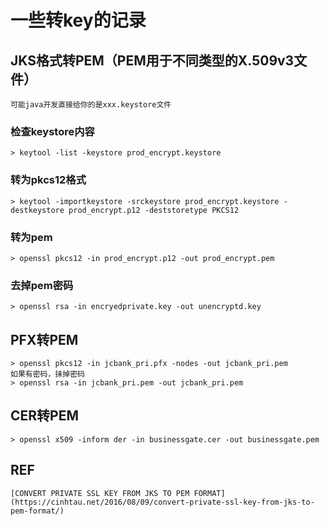 # 一些转key的记录

## JKS格式转PEM（PEM用于不同类型的X.509v3文件）
```
可能java开发直接给你的是xxx.keystore文件
```
### 检查keystore内容
```
> keytool -list -keystore prod_encrypt.keystore
```

### 转为pkcs12格式
```
> keytool -importkeystore -srckeystore prod_encrypt.keystore -destkeystore prod_encrypt.p12 -deststoretype PKCS12
```

### 转为pem
```
> openssl pkcs12 -in prod_encrypt.p12 -out prod_encrypt.pem
```

### 去掉pem密码
```
> openssl rsa -in encryedprivate.key -out unencryptd.key
```

## PFX转PEM
```
> openssl pkcs12 -in jcbank_pri.pfx -nodes -out jcbank_pri.pem
如果有密码，抹掉密码
> openssl rsa -in jcbank_pri.pem -out jcbank_pri.pem
```

## CER转PEM
```
> openssl x509 -inform der -in businessgate.cer -out businessgate.pem
```

## REF
    [CONVERT PRIVATE SSL KEY FROM JKS TO PEM FORMAT](https://cinhtau.net/2016/08/09/convert-private-ssl-key-from-jks-to-pem-format/)
